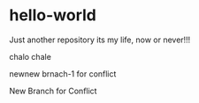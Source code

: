 # hello-world
Just another repository
its my life, now or never!!!

chalo chale


newnew brnach-1 for conflict

New Branch for Conflict

